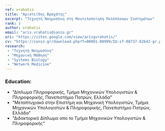 ```yaml
---
ref: vrahatis
title: "Αριστείδης Βραχάτης"
excerpt: "Τεχνητή Νοημοσύνη στη Μοντελοποίηση Πολύπλοκων Συστημάτων"
rank: 3
author: vrahatis
email: "aris.vrahatis@ionio.gr"
uri: "https://sites.google.com/view/arisgvrahatis/"
cv: "https://ionio.gr/download.php?f=00001-00999/IU-sf-00737-82642-gr.pdf"
research:
 - "Τεχνητή Νοημοσύνη"
 - "Μηχανική Μάθηση"
 - "Systems Biology"
 - "Network Medicine"
---
```


### Education:
  - "Δίπλωμα Πληροφορικής, Τμήμα Μηχανικών Υπολογιστών & Πληροφορικής, Πανεπιστήμιο Πατρών, Ελλάδα"
  - "Μεταπτυχιακό στην Επιστήμη και Μηχανική Υπολογιστών, Τμήμα Μηχανικών Υπολογιστών & Πληροφορικής, Πανεπιστήμιο Πατρών, Ελλάδα"
  - "Διδακτορικό Δίπλωμα απο το Τμήμα Μηχανικών Υπολογιστών & Πληροφορικής"
